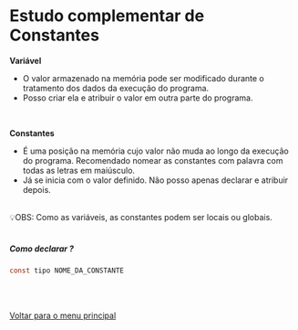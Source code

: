 # Estudo complementar de Constantes

**Variável**  
* O valor armazenado na memória pode ser modificado durante o tratamento dos dados da execução do programa.
* Posso criar ela e atribuir o valor em outra parte do programa.
<br/>

**Constantes** 
* É uma posição na memória cujo valor não muda ao  longo da execução do programa. Recomendado nomear as constantes com palavra com todas as letras em maiúsculo.
* Já se inicia com o valor definido. Não posso apenas declarar e atribuir depois.
<br/>

<aside>
💡OBS: Como as variáveis, as constantes podem ser locais ou globais.
</aside>
<br/>

##### Como declarar ? 
```c
const tipo NOME_DA_CONSTANTE
```

<br/>
<br/>

[Voltar para o menu principal](https://github.com/Joshpcbrrj/Boson_treinamentos-Logica_de_programacao_com_portugol_studio)

